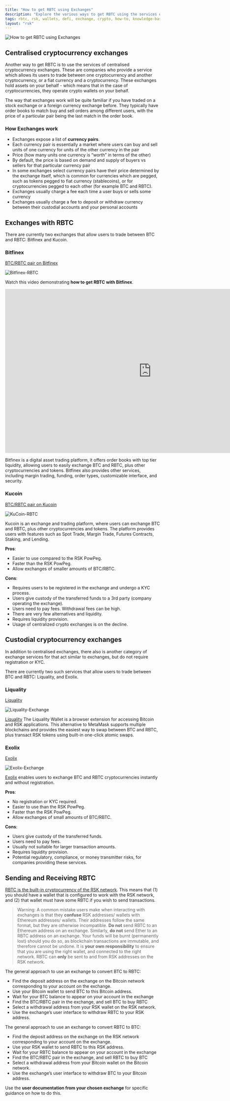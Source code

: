 ```yaml
---
title: "How to get RBTC using Exchanges"
description: "Explore the various ways to get RBTC using the services of centralised cryptocurrency exchanges."
tags: rbtc, rsk, wallets, defi, exchange, crypto, how-to, knowledge-base
layout: "rsk"
---
```


![How to get RBTC using Exchanges](/assets/img/kb/get-crypto-on-rsk/rbtc-exchanges.jpg)

## Centralised cryptocurrency exchanges

Another way to get RBTC is to use the services of centralised cryptocurrency exchanges. These are companies who provide a service which allows its users to trade between one cryptocurrency and another cryptocurrency, or a fiat currency and a cryptocurrency. These exchanges hold assets on your behalf - which means that in the case of cryptocurrencies, they operate crypto wallets on your behalf.

The way that exchanges work will be quite familiar if you have traded on a stock exchange or a foreign currency exchange before. They typically have order books to match buy and sell orders among different users, with the price of a particular pair being the last match in the order book.

### How Exchanges work

- Exchanges expose a list of **currency pairs**.
- Each currency pair is essentially a market where users can buy and sell units of one currency for units of the other currency in the pair
- Price (how many units one currency is “worth” in terms of the other)
- By default, the price is based on demand and supply of buyers vs sellers for that particular currency pair
- In some exchanges select currency pairs have their price determined by the exchange itself, which is common for currencies which are pegged, such as tokens pegged to fiat currency (stablecoins), or for cryptocurrencies pegged to each other (for example BTC and RBTC).
- Exchanges usually charge a fee each time a user buys or sells some currency
- Exchanges usually charge a fee to deposit or withdraw currency between their custodial accounts and your personal accounts

## Exchanges with RBTC

There are currently two exchanges that allow users to trade between BTC and RBTC: Bitfinex and Kucoin.

### Bitfinex

[BTC/RBTC pair on Bitfinex](https://trading.bitfinex.com/t/RBT:BTC)

![Bitfinex-RBTC](/assets/img/kb/get-crypto-on-rsk/bitfinex-rbtc.png)

Watch this video demonstrating **how to get RBTC with Bitfinex**.

<div class="video-container">
  <iframe width="949" height="534" src="https://www.youtube.com/embed/ObJvvskyI9I" frameborder="0" allow="accelerometer; autoplay; encrypted-media; gyroscope; picture-in-picture" allowfullscreen></iframe>
</div>

Bitfinex is a digital asset trading platform, it offers order books with top tier liquidity, allowing users to easily exchange BTC and RBTC, plus other cryptocurrencies and tokens. Bitfinex also provides other services, including margin trading, funding, order types, customizable interface, and security.

### Kucoin

[BTC/RBTC pair on Kucoin](https://m.kucoin.com/trade/RBTC-BTC)

![KuCoin-RBTC](/assets/img/kb/get-crypto-on-rsk/kucoin-rbtc.png)

Kucoin is an exchange and trading platform, where users can exchange BTC and RBTC, plus other cryptocurrencies and tokens. The platform provides users with features such as Spot Trade, Margin Trade, Futures Contracts, Staking, and Lending.

**Pros**:
- Easier to use compared to the RSK PowPeg.
- Faster than the RSK PowPeg.
- Allow exchanges of smaller amounts of BTC/RBTC.

**Cons**:
- Requires users to be registered in the exchange and undergo a KYC process.
- Users give custody of the transferred funds to a 3rd party (company operating the exchange).
- Users need to pay fees. Withdrawal fees can be high.
- There are very few alternatives and liquidity.
- Requires liquidity provision.
- Usage of centralized crypto exchanges is on the decline.

## Custodial cryptocurrency exchanges

In addition to centralised exchanges, there also is another category of exchange services for that act similar to exchanges, but do not require registration or KYC.

There are currently two such services that allow users to trade between BTC and RBTC: Liquality, and Exolix.

### Liquality

[Liquality](https://liquality.io/)

![Liquality-Exchange](/assets/img/kb/get-crypto-on-rsk/liquality-exchange.png)

[Liquality](/solutions/liquality/) 
The Liquality Wallet is a browser extension for accessing Bitcoin and RSK applications. This alternative to MetaMask supports multiple blockchains and provides the easiest way to swap between BTC and RBTC, plus transact RSK tokens using built-in one-click atomic swaps.

### Exolix

[Exolix](https://exolix.com/)

![Exolix-Exchange](/assets/img/kb/get-crypto-on-rsk/exolix-exchange.png)

[Exolix](https://exolix.com/) enables users to exchange BTC and RBTC cryptocurrencies instantly and without registration. 

**Pros**:
- No registration or KYC required.
- Easier to use than the RSK PowPeg.
- Faster than the RSK PowPeg.
- Allow exchanges of small amounts of BTC/RBTC.

**Cons**:
- Users give custody of the transferred funds.
- Users need to pay fees.
- Usually not suitable for larger transaction amounts.
- Requires liquidity provision.
- Potential regulatory, compliance, or money transmitter risks, for companies providing these services.

## Sending and Receiving RBTC

[RBTC is the built-in cryptocurrency of the RSK network](https://developers.rsk.co/kb/get-crypto-on-rsk/cryptocurrency-vs-token/). This means that (1) you should have a wallet that is configured to work with the RSK network, and (2) that wallet must have some RBTC if you wish to send transactions.

> Warning: A common mistake users make when interacting with exchanges is that they **confuse** RSK addresses/ wallets with Ethereum addresses/ wallets. Their addresses follow the same format, but they are otherwise incompatible. **Do not** send RBTC to an Ethereum address on an exchange. Similarly, **do not** send Ether to an RBTC address on an exchange. Your funds will be burnt (permanently lost) should you do so, as blockchain transactions are immutable, and therefore cannot be undone. It is **your own responsibility** to ensure that you are using the right wallet, and connected to the right network. RBTC can **only** be sent to and from RSK addresses on the RSK network.

The general approach to use an exchange to convert BTC to RBTC:
- Find the deposit address on the exchange on the Bitcoin network corresponding to your account on the exchange.
- Use your Bitcoin wallet to send BTC to this Bitcoin address.
- Wait for your BTC balance to appear on your account in the exchange
- Find the BTC/RBTC pair in the exchange, and sell BTC to buy RBTC
- Select a withdrawal address from your RSK wallet on the RSK network.
- Use the exchange’s user interface to withdraw RBTC to your RSK address.

The general approach to use an exchange to convert RBTC to BTC:
- Find the deposit address on the exchange on the RSK network corresponding to your account on the exchange.
- Use your RSK wallet to send RBTC to this RSK address.
- Wait for your RBTC balance to appear on your account in the exchange
- Find the BTC/RBTC pair in the exchange, and sell RBTC to buy BTC
- Select a withdrawal address from your Bitcoin wallet on the Bitcoin network.
- Use the exchange’s user interface to withdraw BTC to your Bitcoin address.

Use the **user documentation from your chosen exchange** for specific guidance on how to do this.
